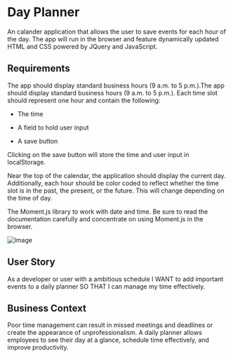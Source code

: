 # Day Planner
An calander application that allows the user to save events for each hour of the day. The app will run in the browser and feature dynamically updated HTML and CSS powered by JQuery and JavaScript.

## Requirements
The app should display standard business hours (9 a.m. to 5 p.m.).The app should display standard business hours (9 a.m. to 5 p.m.). Each time slot should represent one hour and contain the following:


* The time


* A field to hold user input


* A save button


Clicking on the save button will store the time and user input in localStorage.

Near the top of the calendar, the application should display the current day. Additionally, each hour should be color coded to reflect whether the time slot is in the past, the present, or the future. This will change depending on the time of day.

The Moment.js library to work with date and time. Be sure to read the documentation carefully and concentrate on using Moment.js in the browser.

![Image](src=./assets/HW5pic.png)

## User Story

As a developer or user with a ambitious schedule I WANT to add important events to a daily planner SO THAT I can manage my time
effectively.

## Business Context 

Poor time management can result in missed meetings and deadlines or create the appearance of unprofessionalism. A daily planner allows employees to see their day at a glance, schedule time effectively, and improve productivity.
